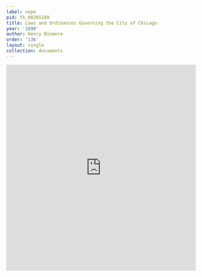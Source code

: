 ```yaml
---
label: nope
pid: fk_08265189
title: Laws and Ordinances Governing the City of Chicago
year: '1890'
author: Henry Binmore
order: '136'
layout: single
collection: documents
---
```

<iframe src="https://northwestern.app.box.com/embed/s/t3sj9odzszlsjl3t5ergxc3m41kevne2?sortColumn=date&view=list" width="100%" height="550" frameborder="0" allowfullscreen webkitallowfullscreen msallowfullscreen></iframe>
